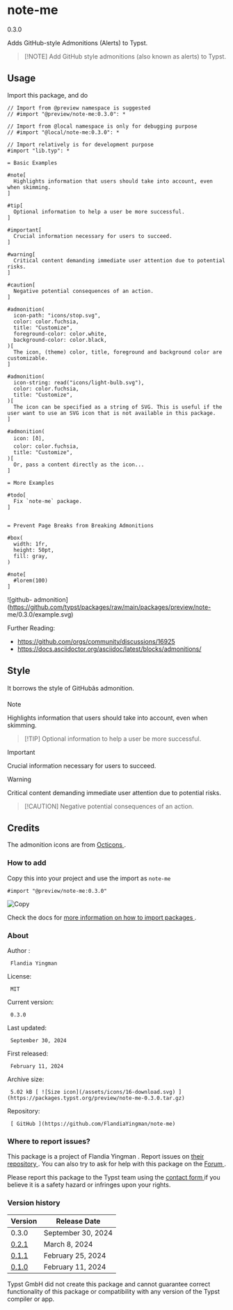 #  note-me

0.3.0

Adds GitHub-style Admonitions (Alerts) to Typst.

> [!NOTE] Add GitHub style admonitions (also known as alerts) to Typst.

##  Usage

Import this package, and do

    
    
    // Import from @preview namespace is suggested
    // #import "@preview/note-me:0.3.0": *
    
    // Import from @local namespace is only for debugging purpose
    // #import "@local/note-me:0.3.0": *
    
    // Import relatively is for development purpose
    #import "lib.typ": *
    
    = Basic Examples
    
    #note[
      Highlights information that users should take into account, even when skimming.
    ]
    
    #tip[
      Optional information to help a user be more successful.
    ]
    
    #important[
      Crucial information necessary for users to succeed.
    ]
    
    #warning[
      Critical content demanding immediate user attention due to potential risks.
    ]
    
    #caution[
      Negative potential consequences of an action.
    ]
    
    #admonition(
      icon-path: "icons/stop.svg",
      color: color.fuchsia,
      title: "Customize",
      foreground-color: color.white,
      background-color: color.black,
    )[
      The icon, (theme) color, title, foreground and background color are customizable.
    ]
    
    #admonition(
      icon-string: read("icons/light-bulb.svg"),
      color: color.fuchsia,
      title: "Customize",
    )[
      The icon can be specified as a string of SVG. This is useful if the user want to use an SVG icon that is not available in this package.
    ]
    
    #admonition(
      icon: [ð],
      color: color.fuchsia,
      title: "Customize",
    )[
      Or, pass a content directly as the icon...
    ]
    
    = More Examples
    
    #todo[
      Fix `note-me` package.
    ]
    
    
    = Prevent Page Breaks from Breaking Admonitions
    
    #box(
      width: 1fr,
      height: 50pt,
      fill: gray,
    )
    
    #note[
      #lorem(100)
    ]
    

![github-
admonition](https://github.com/typst/packages/raw/main/packages/preview/note-
me/0.3.0/example.svg)

Further Reading:

  * [ https://github.com/orgs/community/discussions/16925 ](https://github.com/orgs/community/discussions/16925)
  * [ https://docs.asciidoctor.org/asciidoc/latest/blocks/admonitions/ ](https://docs.asciidoctor.org/asciidoc/latest/blocks/admonitions/)

##  Style

It borrows the style of GitHubâs admonition.

> [!NOTE]  
>  Highlights information that users should take into account, even when
> skimming.

> [!TIP] Optional information to help a user be more successful.

> [!IMPORTANT]  
>  Crucial information necessary for users to succeed.

> [!WARNING]  
>  Critical content demanding immediate user attention due to potential risks.

> [!CAUTION] Negative potential consequences of an action.

##  Credits

The admonition icons are from [ Octicons ](https://github.com/primer/octicons)
.

###  How to add

Copy this into your project and use the import as  ` note-me `

    
    
    #import "@preview/note-me:0.3.0"

![Copy](/assets/icons/16-copy.svg)

Check the docs for  [ more information on how to import packages
](https://typst.app/docs/reference/scripting/#packages) .

###  About

Author  :

     Flandia Yingman 
License:

     MIT 
Current version:

     0.3.0 
Last updated:

     September 30, 2024 
First released:

     February 11, 2024 
Archive size:

     5.02 kB [ ![Size icon](/assets/icons/16-download.svg) ](https://packages.typst.org/preview/note-me-0.3.0.tar.gz)
Repository:

     [ GitHub ](https://github.com/FlandiaYingman/note-me)

###  Where to report issues?

This  package  is a project of  Flandia Yingman  .  Report issues on  [ their
repository ](https://github.com/FlandiaYingman/note-me) .  You can also try to
ask for help with this  package  on the  [ Forum ](https://forum.typst.app) .

Please report this  package  to the Typst team using the  [ contact form
](https://typst.app/contact) if you believe it is a safety hazard or infringes
upon your rights.

###  Version history

Version  |  Release Date   
---|---  
0.3.0  |  September 30, 2024   
[ 0.2.1 ](https://typst.app/universe/package/note-me/0.2.1/) |  March 8, 2024   
[ 0.1.1 ](https://typst.app/universe/package/note-me/0.1.1/) |  February 25, 2024   
[ 0.1.0 ](https://typst.app/universe/package/note-me/0.1.0/) |  February 11, 2024   
  
Typst GmbH did not create this  package  and cannot guarantee correct
functionality of this  package  or compatibility with any version of the Typst
compiler or app.

